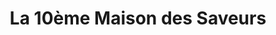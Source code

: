 ---
title: "La 10ème Maison des Saveurs"
url: /la-rochelle/la-10eme-maison-des-saveurs/
shop: chocolat
---